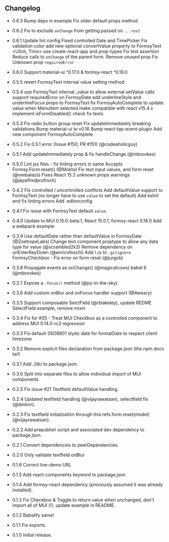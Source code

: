 ## Changelog

* 0.6.3 Bump deps in example <Ryan Blakeley>
        Fix older default props method <Ryan Blakeley>

* 0.6.2 Fix to exclude `onChange` from getting passed on `...rest` <Ryan Blakeley>

* 0.6.1 Update lint config <Ryan Blakeley>
        Fixed controlled Date and TimePicker <Ferenc Faluvegi>
        Fix validation color <dex157>
        add new optional convertValue property to FormsyText <Ulich, Timo>
        use create-react-app and prop-types <Timo Ulich>
        Fix test assertion <Jan Amann>
        Reduce calls to `onChange` of the parent form. <Jan Amann>
        Remove unused prop <Matt McDonald>
        Fix Unknown prop `requiredError` <Matt Brookes>

* 0.6.0 Support material-ui ^0.17.0 & formsy-react ^0.19.0

* 0.5.5 revert FormsyText internal value setting method

* 0.5.4 use FormsyText internal _value to allow external setValue calls
        support requiredError on FormsyDate
        add underlineStyle and underlineFocus props to FormsyText
        fix FormsyAutoComplete to update value when MenuItem selected
        make compatible with react v15.4.x
        implement isFormDisabled() check
        fix tests

* 0.5.3 Fix radio button group reset
        Fix updateImmediately breaking validations
        Bump material-ui to v0.16
        Bump react-tap-event-plugin
        Add new component FormsyAutoComplete

* 0.5.2 Fix 0.5.1 error (Issue #150, PR #151) (@codeaholicguy)

* 0.5.1 Add updateImmediately prop & fix handleChange (@mbrookes)

* 0.5.0 Lint jsx files - fix linting errors in same
        Accepts Formsy.Form.reset() (@Mokto)
        Fix text input values, and form reset (@reebalazs)
        Fixes React 15.2 unknown props warnings (@jayalfredprufrock)

* 0.4.2 Fix controlled / uncontrolled conflicts
        Add defaultValue support to FormsyText 
        (no longer have to use `value` to set the default)
        Add eslint and fix linting errors
        Add .editorconfig

* 0.4.1 Fix issue with FormsyText default `value`.

* 0.4.0 Update to MUI 0.15.0-beta.1, React 15.0.1, formsy-react 0.18.0
        Add a webpack example

* 0.3.9 Use defaultDate rather than defaultValue in FormsyDate (@ZoetropeLabs)
        Change text component proptype to allow any data type for value (@scrambled2k3)
        Remove dependency on onEnterKeyDown (@enricofoschi)
        Add `lib` to `.gitignore`
        FormsyCheckbox - Fix error on form reset (@jurgob)

* 0.3.8 Propagate events as onChange() (@magicalcows) babel 6 (@mbrookes)

* 0.3.7 Expose a `.focus()` method (@py-in-the-sky)

* 0.3.6 Add custom onBlur and onFocus handler support (@Aweary)

* 0.3.5 Support composable SelctField (@rblakeley), update REDME SelectField example, remove mixin

* 0.3.4 Fix for #35 - Treat MUI Checkbox as a controlled component to address MUI 0.14.0-rc2 regression

* 0.3.3 Fix default (ISO8601 style) date for formatDate to respect client timezone

* 0.3.2 Remove explicit files declaration from package.json (the npm docs lie!)

* 0.3.1 Add ./lib/ to package.json.

* 0.3.0 Split into separate files to allow individual import of MUI components

* 0.2.5 Fix issue #21 Textfield defaultValue handling.

* 0.2.4 Updated textfield handling (@vijayrawatsan), selectfield fix (@dmlinn).

* 0.2.3 Fix textfield initialization through this.refs.form.reset(model) (@vijayrawatsan).

* 0.2.2 Add prepublish script and associated dev dependency to package.json.

* 0.2.1 Convert dependencies to peerDependencies.

* 0.2.0 Only validate textfield onBlur

* 0.1.6 Correct live-demo URL

* 0.1.5 Add react-components keyword to package.json

* 0.1.4 Add formsy-react dependency (previously assumed it was already installed).

* 0.1.3 Fix Checkbox & Toggle to return value when unchanged, don't import all of MUI (!), update example in README.

* 0.1.2 Babelify same!

* 0.1.1 Fix exports.

* 0.1.0 Initial release.
